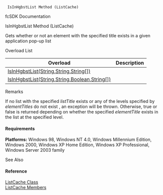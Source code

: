 ﻿     IsInHgbstList Method (ListCache)                                                   

fcSDK Documentation

IsInHgbstList Method (ListCache)

Gets whether or not an element with the specified title exists in a given application pop-up list

Overload List

| Overload | Description |
| --- | --- |
| [IsInHgbstList(String,String,String\[\])](fcSDK~FChoice.Foundation.Clarify.ListCache~IsInHgbstList(String,String,String[]).md) |   |
| [IsInHgbstList(String,String,Boolean,String\[\])](fcSDK~FChoice.Foundation.Clarify.ListCache~IsInHgbstList(String,String,Boolean,String[]).md) |   |

Remarks

If no list with the specified _listTitle_ exists or any of the levels specified by _elementTitles_ do not exist , an exception will be thrown. Otherwise, true or false is returned depending on whether the specified _elementTitle_ exists in the list at the specified level.

#### Requirements

**Platforms:** Windows 98, Windows NT 4.0, Windows Millennium Edition, Windows 2000, Windows XP Home Edition, Windows XP Professional, Windows Server 2003 family

See Also

#### Reference

[ListCache Class](fcSDK~FChoice.Foundation.Clarify.ListCache.md)  
[ListCache Members](fcSDK~FChoice.Foundation.Clarify.ListCache_members.md)